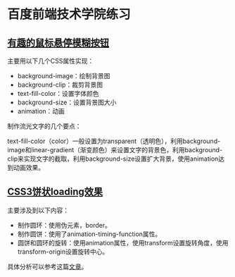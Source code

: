 # 百度前端技术学院练习

## [有趣的鼠标悬停模糊按钮](https://github.com/FanXuanyi/IFE/blob/master/CSS3/mouse-hover.html)

主要用以下几个CSS属性实现：

- background-image：绘制背景图
- background-clip：裁剪背景图
- text-fill-color：设置字体颜色
- background-size：设置背景图大小
- animation：动画

制作流光文字的几个要点：

text-fill-color（color）一般设置为transparent（透明色），利用background-image和linear-gradient（渐变颜色）来设置文字的背景色，利用background-clip来实现文字的截取，利用background-size设置扩大背景，使用animation达到动画效果。

 ## [CSS3饼状loading效果](https://github.com/FanXuanyi/IFE/blob/master/CSS3/pie-loading.html)

主要涉及到以下内容：

- 制作圆环：使用伪元素，border。
- 制作圆饼：使用了animation-timing-function属性。
- 圆饼和圆环的旋转：使用animation属性，使用transform设置旋转角度，使用transform-origin设置旋转中心。

具体分析可以参考这篇[文章](http://ife.baidu.com/note/detail/id/1016)。
